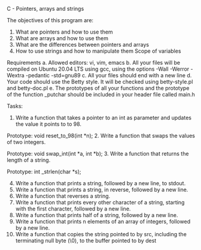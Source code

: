 C - Pointers, arrays and strings

The objectives of this program are: 
 1. What are pointers and how to use them
 2. What are arrays and how to use them
 3. What are the differences between pointers and arrays
 4. How to use strings and how to manipulate them
Scope of variables

Requirements
a. Allowed editors: vi, vim, emacs
b. All your files will be compiled on Ubuntu 20.04 LTS using gcc, using the options -Wall -Werror -Wextra -pedantic -std=gnu89
c. All your files should end with a new line
d. Your code should use the Betty style. It will be checked using betty-style.pl and betty-doc.pl
e. The prototypes of all your functions and the prototype of the function _putchar should be included in your header file called main.h


Tasks:
1. Write a function that takes a pointer to an int as parameter and updates the value it points to to 98.

Prototype: void reset_to_98(int *n);
2. Write a function that swaps the values of two integers.

Prototype: void swap_int(int *a, int *b);
3. Write a function that returns the length of a string.

Prototype: int _strlen(char *s);

4. Write a function that prints a string, followed by a new line, to stdout.
5. Write a function that prints a string, in reverse, followed by a new line.
6. Write a function that reverses a string.
7. Write a function that prints every other character of a string, starting with the first character, followed by a new line.
8. Write a function that prints half of a string, followed by a new line.
9. Write a function that prints n elements of an array of integers, followed by a new line.
10. Write a function that copies the string pointed to by src, including the terminating null byte (\0), to the buffer pointed to by dest


